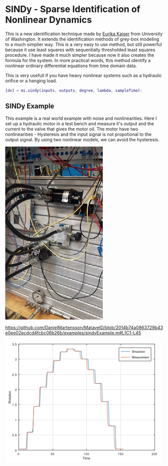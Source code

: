 # SINDy - Sparse Identification of Nonlinear Dynamics
This is a new identification technique made by [Eurika Kaiser](https://github.com/eurika-kaiser) from University of Washington. It extends the identification methods of grey-box modeling to a much simplier way. This is a very easy to use method, but still powerful because it use least squares with sequentially thresholded least squares procedure. I have made it much simpler because now it also creates the formula for the system. In more practical words, this method identify a nonlinear ordinary differential equations from time domain data.

This is very usefull if you have heavy nonlinear systems such as a hydraulic orifice or a hanging load. 

```matlab
[dx] = mi.sindy(inputs, outputs, degree, lambda, sampleTime);
```

## SINDy Example

This example is a real world example with noise and nonlinearities. Here I set up a hydraulic motor in a test bench and measure it's output and the current to the valve that gives the motor oil. The motor have two nonlinearities - Hysteresis and the input signal is not propotional to the output signal. By using two nonlinear models, we can avoid the hysteresis. 

![Festo Bench](../pictures/FestoBench.jpg)

https://github.com/DanielMartensson/MataveID/blob/2014b74a0863729b43e0ee02ecdcd4fcbc06b26b/examples/sindyExample.m#L1C1-L45

![SINDY Result](../pictures/SINDY_Result.png)
